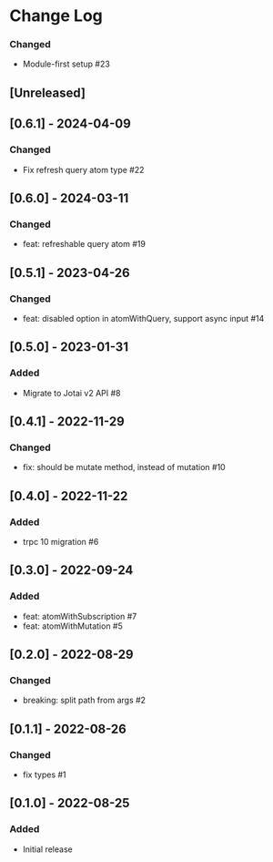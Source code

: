 # Change Log

### Changed

- Module-first setup #23

## [Unreleased]

## [0.6.1] - 2024-04-09

### Changed

- Fix refresh query atom type #22

## [0.6.0] - 2024-03-11

### Changed

- feat: refreshable query atom #19

## [0.5.1] - 2023-04-26

### Changed

- feat: disabled option in atomWithQuery, support async input #14

## [0.5.0] - 2023-01-31

### Added

- Migrate to Jotai v2 API #8

## [0.4.1] - 2022-11-29

### Changed

- fix: should be mutate method, instead of mutation #10

## [0.4.0] - 2022-11-22

### Added

- trpc 10 migration #6

## [0.3.0] - 2022-09-24

### Added

- feat: atomWithSubscription #7
- feat: atomWithMutation #5

## [0.2.0] - 2022-08-29

### Changed

- breaking: split path from args #2

## [0.1.1] - 2022-08-26

### Changed

- fix types #1

## [0.1.0] - 2022-08-25

### Added

- Initial release
